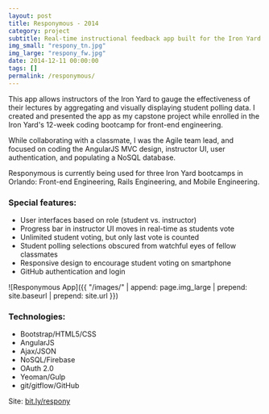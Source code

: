 ```yaml
---
layout: post
title: Responymous - 2014
category: project
subtitle: Real-time instructional feedback app built for the Iron Yard
img_small: "respony_tn.jpg"
img_large: "respony_fw.jpg"
date: 2014-12-11 00:00:00
tags: []
permalink: /responymous/
---
```

This app allows instructors of the Iron Yard to gauge the effectiveness of their lectures by aggregating and visually displaying student polling data. I created and presented the app as my capstone project while enrolled in the Iron Yard's 12-week coding bootcamp for front-end engineering.

While collaborating with a classmate, I was the Agile team lead, and focused on coding the AngularJS MVC design, instructor UI, user authentication, and populating a NoSQL database.

Responymous is currently being used for three Iron Yard bootcamps in Orlando: Front-end Engineering, Rails Engineering, and Mobile Engineering.

### Special features:
* User interfaces based on role (student vs. instructor)
* Progress bar in instructor UI moves in real-time as students vote
* Unlimited student voting, but only last vote is counted
* Student polling selections obscured from watchful eyes of fellow classmates
* Responsive design to encourage student voting on smartphone
* GitHub authentication and login

![Responymous App]({{ "/images/" | append: page.img_large | prepend: site.baseurl | prepend: site.url  }})

### Technologies:
* Bootstrap/HTML5/CSS
* AngularJS
* Ajax/JSON
* NoSQL/Firebase
* OAuth 2.0
* Yeoman/Gulp
* git/gitflow/GitHub

Site: [bit.ly/respony](http://bit.ly/respony)
